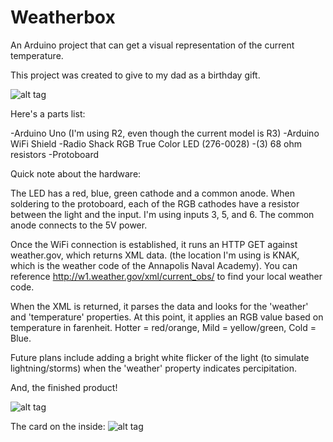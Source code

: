 Weatherbox
==========

An Arduino project that can get a visual representation of the current temperature.

This project was created to give to my dad as a birthday gift. 

![alt tag](http://i.imgur.com/dHwTDWDh.jpg)

Here's a parts list:

-Arduino Uno (I'm using R2, even though the current model is R3)
-Arduino WiFi Shield
-Radio Shack RGB True Color LED (276-0028)
-(3) 68 ohm resistors
-Protoboard


Quick note about the hardware:

The LED has a red, blue, green cathode and a common anode. When soldering to the protoboard, each of the RGB cathodes have a resistor between the light and the input. I'm using inputs 3, 5, and 6. The common anode connects to the 5V power.

Once the WiFi connection is established, it runs an HTTP GET against weather.gov, which returns XML data. (the location I'm using is KNAK, which is the weather code of the Annapolis Naval Academy). You can reference http://w1.weather.gov/xml/current_obs/ to find your local weather code.

When the XML is returned, it parses the data and looks for the 'weather' and 'temperature' properties. At this point, it applies an RGB value based on temperature in farenheit. Hotter = red/orange, Mild = yellow/green, Cold = Blue.

Future plans include adding a bright white flicker of the light (to simulate lightning/storms) when the 'weather' property indicates percipitation.

And, the finished product!

![alt tag](http://i.imgur.com/kuTcaXph.jpg)

The card on the inside:
![alt tag](http://i.imgur.com/rF8fernh.jpg)
